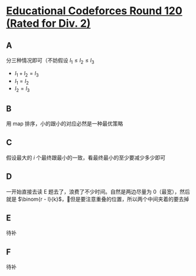 # [Educational Codeforces Round 120 (Rated for Div. 2)](https://codeforces.com/contest/1622)

## A

分三种情况即可（不妨假设 $l_1 \leq l_2 \leq l_3$

- $l_1 + l_2 = l_3$
- $l_1 = l_2$
- $l_2 = l_3$

## B

用 map 排序，小的跟小的对应必然是一种最优策略

## C

假设最大的 $i$ 个最终跟最小的一致，看最终最小的至少要减少多少即可

## D

一开始直接去读 E 题去了，浪费了不少时间。自然是两边尽量为 0（最宽），然后就是 $\binom{r - l}{k}$，但是要注意重叠的位置，所以两个中间夹着的要去掉

## E

待补

## F

待补

